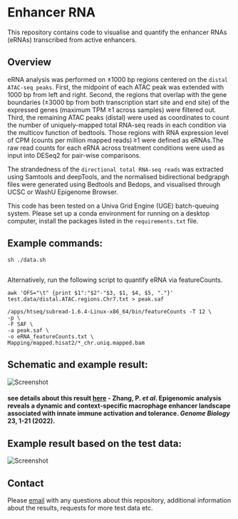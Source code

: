 # Enhancer RNA

This repository contains code to visualise and quantify the enhancer RNAs (eRNAs) transcribed from active enhancers. 

## Overview

eRNA analysis was performed on ±1000 bp regions centered on the `distal ATAC-seq peaks`. First, the midpoint of each ATAC peak was extended with 1000 bp from left and right. Second, the regions that overlap with the gene boundaries (±3000 bp from both transcription start site and end site) of the expressed genes (maximum TPM  ≥1 across samples) were filtered out. Third, the remaining ATAC peaks (distal) were used as coordinates to count the number of uniquely-mapped total RNA-seq reads in each condition via the multicov function of bedtools. Those regions with RNA expression level of CPM (counts per million mapped reads) ≥1 were defined as eRNAs.The raw read counts for each eRNA across treatment conditions were used as input into DESeq2 for pair-wise comparisons. 
 
The strandedness of the `directional total RNA-seq reads` was extracted using Samtools and deepTools, and the normalised bidirectional bedgrapgh files were generated using Bedtools and Bedops, and visualised through UCSC or WashU Epigenome Browser.

This code has been tested on a Univa Grid Engine (UGE) batch-queuing system. Please set up a conda environment for running on a desktop computer, install the packages listed in the `requirements.txt` file.

## Example commands:

```
sh ./data.sh

```
## 

Alternatively, run the following script to quantify eRNA via featureCounts.

```
awk 'OFS="\t" {print $1":"$2"-"$3, $1, $4, $5, "."}' test.data/distal.ATAC.regions.Chr7.txt > peak.saf

/apps/htseq/subread-1.6.4-Linux-x86_64/bin/featureCounts -T 12 \
-p \
-F SAF \
-a peak.saf \
-o eRNA_featureCounts.txt \
Mapping/mapped.hisat2/*_chr.uniq.mapped.bam

```

## Schematic and example result:
![Screenshot](eRNA.png)

#### see details about this result [here](https://genomebiology.biomedcentral.com/articles/10.1186/s13059-022-02702-1) - Zhang, P. *et al*. Epigenomic analysis reveals a dynamic and context-specific macrophage enhancer landscape associated with innate immune activation and tolerance. *Genome Biology* 23, 1-21 (2022).

## Example result based on the test data:
![Screenshot](eRNA2.png)

## Contact
Please [email](ping.zhang@well.ox.ac.uk) with any questions about this repository, additional information about the results, requests for more test data etc.
